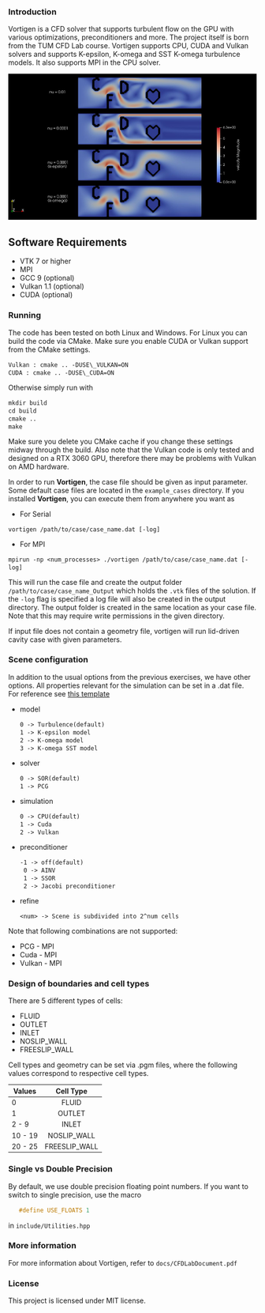 ### Introduction

Vortigen is a CFD solver that supports turbulent flow on the GPU with various optimizations, preconditioners and more. The project itself is born from the TUM CFD Lab course. 
Vortigen supports CPU, CUDA and Vulkan solvers and supports K-epsilon, K-omega and SST K-omega turbulence models. It also supports MPI in the CPU solver.

![](docs/images/cfd3.png)

## Software Requirements

* VTK 7 or higher
* MPI
* GCC 9 (optional)
* Vulkan 1.1 (optional)
* CUDA (optional)

### Running
The code has been tested on both Linux and Windows. For Linux you can build the code via CMake.
Make sure you enable CUDA or Vulkan support from the CMake settings.
```
Vulkan : cmake .. -DUSE\_VULKAN=ON
CUDA : cmake .. -DUSE\_CUDA=ON
```
Otherwise simply run with
```
mkdir build
cd build
cmake ..
make
```
Make sure you delete you CMake cache if you change these settings midway through the build. 
Also note that the Vulkan code is only tested and designed on a RTX 3060 GPU, therefore there may be problems with Vulkan on AMD hardware.

In order to run **Vortigen**, the case file should be given as input parameter. Some default case files are located in the `example_cases` directory. If you installed **Vortigen**, you can execute them from anywhere you want as  
* For Serial

```shell
vortigen /path/to/case/case_name.dat [-log]
```
* For MPI
```
mpirun -np <num_processes> ./vortigen /path/to/case/case_name.dat [-log] 
```

This will run the case file and create the output folder `/path/to/case/case_name_Output` which holds the `.vtk` files of the solution. If the `-log` flag is specified a log file will also be created in the output directory. The output folder is created in the same location as your case file. Note that this may require write permissions in the given directory.

If input file does not contain a geometry file, vortigen will run lid-driven cavity case with given parameters.

### Scene configuration
In addition to the usual options from the previous exercises, we have other options. All properties relevant for the simulation can be set in a .dat file.  
For reference see [this template](docs/TEMPLATE.dat)

* model
  ```
  0 -> Turbulence(default)
  1 -> K-epsilon model
  2 -> K-omega model
  3 -> K-omega SST model  
  ```
* solver
  ```
  0 -> SOR(default)
  1 -> PCG
  ```
* simulation
  ```
  0 -> CPU(default)
  1 -> Cuda
  2 -> Vulkan
  ```
* preconditioner
  ```
  -1 -> off(default)
   0 -> AINV
   1 -> SSOR
   2 -> Jacobi preconditioner
   ```
* refine
  ```
  <num> -> Scene is subdivided into 2^num cells
   ```   
Note that following combinations are not supported:
  * PCG - MPI
  * Cuda - MPI
  * Vulkan - MPI

### Design of boundaries and cell types

There are 5 different types of cells:

* FLUID
* OUTLET
* INLET
* NOSLIP_WALL
* FREESLIP_WALL

Cell types and geometry can be set via .pgm files, where the following values correspond to respective cell types.

| Values    | Cell Type     |
| --------- |:-------------:|
| 0         | FLUID         |
| 1         | OUTLET        |
| 2 - 9     | INLET         |
| 10 - 19   | NOSLIP_WALL   |
| 20 - 25   | FREESLIP_WALL |


### Single vs Double Precision

By default, we use double precision floating point numbers. If you want to switch to single precision, use the macro 
```C++
   #define USE_FLOATS 1
```
in `include/Utilities.hpp`


### More information

For more information about Vortigen, refer to  `docs/CFDLabDocument.pdf`

### License

This project is licensed under MIT license.
